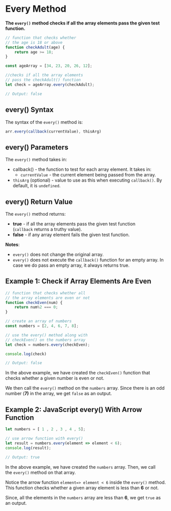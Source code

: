 # Every Method

**The `every()` method checks if all the array elements pass the given test function.**

```jsx
// function that checks whether
// the age is 18 or above
function checkAdult(age) {
    return age >= 18;
}

const ageArray = [34, 23, 20, 26, 12];

//checks if all the array elements
// pass the checkAdult() function
let check = ageArray.every(checkAdult);

// Output: false
```

## every() Syntax

The syntax of the `every()` method is:

```jsx
arr.every(callback(currentValue), thisArg)
```

## every() Parameters

The `every()` method takes in:

- callback() - the function to test for each array element. It takes in:
    - `currentValue` - the current element being passed from the array.
- `thisArg` (optional) - value to use as this when executing `callback()`. By default, it is `undefined`.

## every() Return Value

The `every()` method returns:

- **true** - if all the array elements pass the given test function (`callback` returns a truthy value).
- **false** - if any array element fails the given test function.

**Notes**:

- `every()` does not change the original array.
- `every()` does not execute the `callback()` function for an empty array. In case we do pass an empty array, it always returns true.

## Example 1: Check if Array Elements Are Even

```jsx
// function that checks whether all
// the array elements are even or not
function checkEven(num) {
    return num%2 === 0;
}

// create an array of numbers
const numbers = [2, 4, 6, 7, 8];

// use the every() method along with
// checkEven() on the numbers array
let check = numbers.every(checkEven); 

console.log(check)

// Output: false
```

In the above example, we have created the `checkEven()` function that checks whether a given number is even or not.

We then call the `every()` method on the `numbers` array. Since there is an odd number (**7)** in the array, we get `false` as an output.

## Example 2: JavaScript every() With Arrow Function

```jsx
let numbers = [ 1 , 2 , 3 , 4 , 5];

// use arrow function with every()
let result = numbers.every(element => element < 6);
console.log(result); 

// Output: true
```

In the above example, we have created the `numbers` array. Then, we call the `every()` method on that array.

Notice the arrow function `element=> element < 6` inside the `every()` method. This function checks whether a given array element is less than **6** or not.

Since, all the elements in the `numbers` array are less than **6**, we get `true` as an output.
